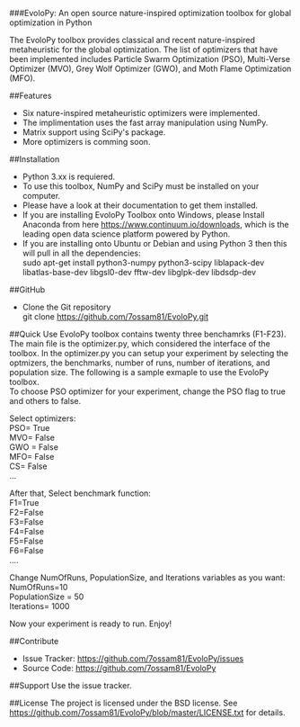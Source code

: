###EvoloPy: An open source nature-inspired optimization toolbox for global optimization in Python

The EvoloPy toolbox provides classical and recent nature-inspired metaheuristic for the global optimization. The list of optimizers that have been implemented includes Particle Swarm Optimization (PSO), Multi-Verse Optimizer (MVO), Grey Wolf Optimizer (GWO), and Moth Flame Optimization (MFO).


##Features
- Six nature-inspired metaheuristic optimizers were implemented.
- The implimentation uses the fast array manipulation using NumPy.
- Matrix support using SciPy's package.
- More optimizers is comming soon.

##Installation
- Python 3.xx is requiered.
- To use this toolbox, NumPy and SciPy must be installed on your computer. 
- Please have a look at their documentation to get them installed.
- If you are installing EvoloPy Toolbox onto Windows, please Install Anaconda from here https://www.continuum.io/downloads, which is the leading open data science platform powered by Python.
- If you are installing onto Ubuntu or Debian and using Python 3 then this will pull in all the dependencies:  
sudo apt-get install python3-numpy python3-scipy liblapack-dev libatlas-base-dev libgsl0-dev fftw-dev libglpk-dev libdsdp-dev

##GitHub  
- Clone the Git repository  
git clone https://github.com/7ossam81/EvoloPy.git


##Quick Use
EvoloPy toolbox contains twenty three benchamrks (F1-F23). The main file is the optimizer.py, which considered the interface of the toolbox. In the optimizer.py you can setup your experiment by selecting the optmizers, the benchmarks, number of runs, number of iterations, and population size. 
The following is a sample exmaple to use the EvoloPy toolbox.  
To choose PSO optimizer for your experiment, change the PSO flag to true and others to false.  

Select optimizers:    
PSO= True  
MVO= False  
GWO = False  
MFO= False  
CS= False    
...

After that, Select benchmark function:  
F1=True  
F2=False  
F3=False  
F4=False  
F5=False  
F6=False  
....  

Change NumOfRuns, PopulationSize, and Iterations variables as you want:  
NumOfRuns=10  
PopulationSize = 50  
Iterations= 1000  

Now your experiment is ready to run. Enjoy!

##Contribute
- Issue Tracker: https://github.com/7ossam81/EvoloPy/issues  
- Source Code: https://github.com/7ossam81/EvoloPy

##Support
Use the issue tracker.

##License
The project is licensed under the BSD license.  See https://github.com/7ossam81/EvoloPy/blob/master/LICENSE.txt for details.
